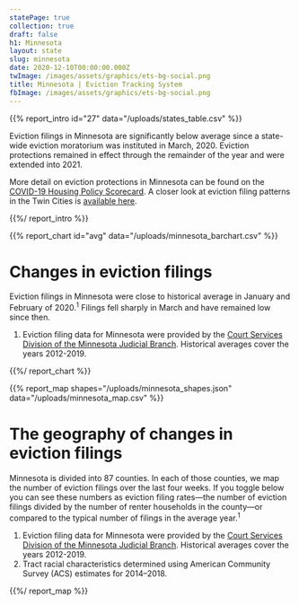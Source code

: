```yaml
---
statePage: true
collection: true
draft: false
h1: Minnesota
layout: state
slug: minnesota
date: 2020-12-10T00:00:00.000Z
twImage: /images/assets/graphics/ets-bg-social.png
title: Minnesota | Eviction Tracking System
fbImage: /images/assets/graphics/ets-bg-social.png
---
```


{{% report_intro id="27" data="/uploads/states_table.csv" %}}

Eviction filings in Minnesota are significantly below average since a state-wide eviction moratorium was instituted in March, 2020. Eviction protections remained in effect through the remainder of the year and were extended into 2021.

More detail on eviction protections in Minnesota can be found on the [COVID-19 Housing Policy Scorecard](https://evictionlab.org/covid-policy-scorecard/mn/). A closer look at eviction filing patterns in the Twin Cities is [available here](https://evictionlab.org/eviction-tracking/minneapolis-saint-paul-mn/).

{{%/ report_intro %}}

{{% report_chart id="avg" data="/uploads/minnesota_barchart.csv" %}}

# Changes in eviction filings

Eviction filings in Minnesota were close to historical average in January and February of 2020.<sup>1</sup> Filings fell sharply in March and have remained low since then.

1. Eviction filing data for Minnesota were provided by the [Court Services Division of the Minnesota Judicial Branch](https://www.mncourts.gov/State-Court-Administrators-Office/Court-Services.aspx). Historical averages cover the years 2012-2019.

{{%/ report_chart %}}

{{% report_map shapes="/uploads/minnesota_shapes.json" data="/uploads/minnesota_map.csv" %}}

# The geography of changes in eviction filings

Minnesota is divided into 87 counties. In each of those counties, we map the number of eviction filings over the last four weeks. If you toggle below you can see these numbers as eviction filing rates—the number of eviction filings divided by the number of renter households in the county—or compared to the typical number of filings in the average year.<sup>1</sup>

1. Eviction filing data for Minnesota were provided by the [Court Services Division of the Minnesota Judicial Branch](https://www.mncourts.gov/State-Court-Administrators-Office/Court-Services.aspx). Historical averages cover the years 2012-2019.
2. Tract racial characteristics determined using American Community Survey (ACS) estimates for 2014–2018.

{{%/ report_map %}}
